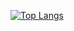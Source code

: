 <p><a href="https://github.com/anuraghazra/github-readme-stats"><img src="https://camo.githubusercontent.com/37300d3fb98a706d1413e2ab18229219ae6f57e1923f8e5f31e81e7fd3c92aba/68747470733a2f2f6769746875622d726561646d652d73746174732e76657263656c2e6170702f6170692f746f702d6c616e67732f3f757365726e616d653d697572796764656f6c697665697261266c616e67735f636f756e743d3130266c61796f75743d636f6d70616374" alt="Top Langs" data-canonical-src="https://github-readme-stats.vercel.app/api/top-langs/?username=iurygdeoliveira&amp;langs_count=10&amp;layout=compact" style="max-width:100%;"></a></p>
<p><a target="_blank" rel="noopener noreferrer" href="https://camo.githubusercontent.com/98b3ef5a9ab186a5f9dcb6cd1ace005bdf1ed15a0a7dab49f39a9c6c9ddd79b8/68747470733a2f2f6769746875622d726561646d652d73746174732e76657263656c2e6170702f6170693f757365726e616d653d697572796764656f6c697665697261"><img src="https://camo.githubusercontent.com/98b3ef5a9ab186a5f9dcb6cd1ace005bdf1ed15a0a7dab49f39a9c6c9ddd79b8/68747470733a2f2f6769746875622d726561646d652d73746174732e76657263656c2e6170702f6170693f757365726e616d653d697572796764656f6c697665697261" alt="" data-canonical-src="github-readme-stats-kohl-phi.vercel.app
/api?username=Adenny Fernandes" style="max-width:100%;"></a></p>
</article>
  </div>
</div>
